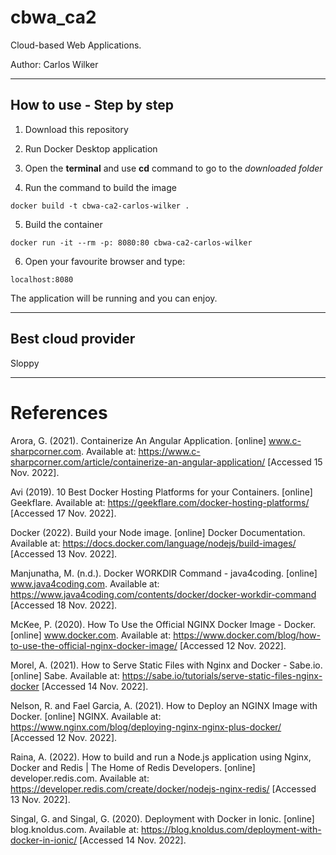 # cbwa_ca2
Cloud-based Web Applications.

Author: Carlos Wilker

---------------------------------------------------
## How to use - Step by step

1. Download this repository

2. Run Docker Desktop application

3. Open the **terminal** and use **cd** command to go to the *downloaded folder*

4. Run the command to build the image

```
docker build -t cbwa-ca2-carlos-wilker .
```

5. Build the container
```
docker run -it --rm -p: 8080:80 cbwa-ca2-carlos-wilker
```
6. Open your favourite browser and type:

```
localhost:8080
```

The application will be running and you can enjoy.

---------------------------------------------------

## Best cloud provider

Sloppy


---------------------------------------------------
# References

Arora, G. (2021). Containerize An Angular Application. [online] www.c-sharpcorner.com. Available at: https://www.c-sharpcorner.com/article/containerize-an-angular-application/ [Accessed 15 Nov. 2022].

Avi (2019). 10 Best Docker Hosting Platforms for your Containers. [online] Geekflare. Available at: https://geekflare.com/docker-hosting-platforms/ [Accessed 17 Nov. 2022].

Docker (2022). Build your Node image. [online] Docker Documentation. Available at: https://docs.docker.com/language/nodejs/build-images/ [Accessed 13 Nov. 2022].

Manjunatha, M. (n.d.). Docker WORKDIR Command - java4coding. [online] www.java4coding.com. Available at: https://www.java4coding.com/contents/docker/docker-workdir-command [Accessed 18 Nov. 2022].

McKee, P. (2020). How To Use the Official NGINX Docker Image - Docker. [online] www.docker.com. Available at: https://www.docker.com/blog/how-to-use-the-official-nginx-docker-image/ [Accessed 12 Nov. 2022].

Morel, A. (2021). How to Serve Static Files with Nginx and Docker - Sabe.io. [online] Sabe. Available at: https://sabe.io/tutorials/serve-static-files-nginx-docker [Accessed 14 Nov. 2022].

Nelson, R. and Fael Garcia, A. (2021). How to Deploy an NGINX Image with Docker. [online] NGINX. Available at: https://www.nginx.com/blog/deploying-nginx-nginx-plus-docker/ [Accessed 12 Nov. 2022].

Raina, A. (2022). How to build and run a Node.js application using Nginx, Docker and Redis | The Home of Redis Developers. [online] developer.redis.com. Available at: https://developer.redis.com/create/docker/nodejs-nginx-redis/ [Accessed 13 Nov. 2022].

Singal, G. and Singal, G. (2020). Deployment with Docker in Ionic. [online] blog.knoldus.com. Available at: https://blog.knoldus.com/deployment-with-docker-in-ionic/ [Accessed 14 Nov. 2022].
